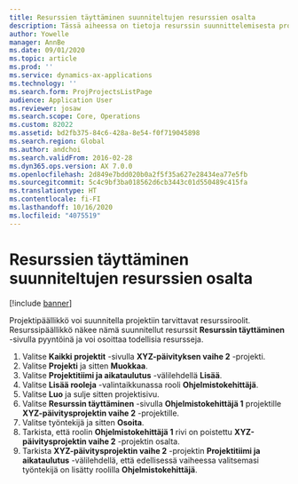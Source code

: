 ```yaml
---
title: Resurssien täyttäminen suunniteltujen resurssien osalta
description: Tässä aiheessa on tietoja resurssin suunnittelemisesta projektiin.
author: Yowelle
manager: AnnBe
ms.date: 09/01/2020
ms.topic: article
ms.prod: ''
ms.service: dynamics-ax-applications
ms.technology: ''
ms.search.form: ProjProjectsListPage
audience: Application User
ms.reviewer: josaw
ms.search.scope: Core, Operations
ms.custom: 82022
ms.assetid: bd2fb375-84c6-428a-8e54-f0f719045898
ms.search.region: Global
ms.author: andchoi
ms.search.validFrom: 2016-02-28
ms.dyn365.ops.version: AX 7.0.0
ms.openlocfilehash: 2d849e7bdd020b0a2f5f35a627e28434ea77e5fb
ms.sourcegitcommit: 5c4c9bf3ba018562d6cb3443c01d550489c415fa
ms.translationtype: HT
ms.contentlocale: fi-FI
ms.lasthandoff: 10/16/2020
ms.locfileid: "4075519"
---
```

# <a name="resource-fulfillment-for-planned-resources"></a>Resurssien täyttäminen suunniteltujen resurssien osalta

[!include [banner](../includes/banner.md)]

Projektipäällikkö voi suunnitella projektiin tarvittavat resurssiroolit. Resurssipäällikkö näkee nämä suunnitellut resurssit **Resurssin täyttäminen** -sivulla pyyntöinä ja voi osoittaa todellisia resursseja.

1. Valitse **Kaikki projektit** -sivulla **XYZ-päivityksen vaihe 2** -projekti.
2. Valitse **Projekti** ja sitten **Muokkaa**.
3. Valitse **Projektitiimi ja aikataulutus** -välilehdellä **Lisää**.
4. Valitse **Lisää rooleja** -valintaikkunassa rooli **Ohjelmistokehittäjä**.
5. Valitse **Luo** ja sulje sitten projektisivu.
6. Valitse **Resurssin täyttäminen** -sivulla **Ohjelmistokehittäjä 1** projektille **XYZ-päivitysprojektin vaihe 2** -projektille.
7. Valitse työntekijä ja sitten **Osoita**.
8. Tarkista, että roolin **Ohjelmistokehittäjä 1** rivi on poistettu **XYZ-päivitysprojektin vaihe 2** -projektin osalta.
9. Tarkista **XYZ-päivitysprojektin vaihe 2** -projektin **Projektitiimi ja aikataulutus** -välilehdellä, että edellisessä vaiheessa valitsemasi työntekijä on lisätty roolilla **Ohjelmistokehittäjä**.
